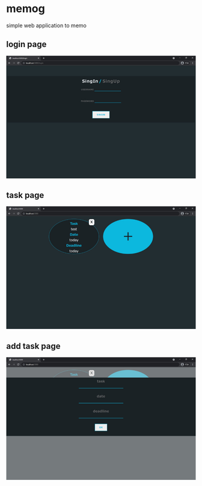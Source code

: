 # memog  
simple web application to memo

## login page  
![login](https://github.com/chiru1221/memog/blob/main/figure/login.jpg?raw=true)
## task page  
![home](https://github.com/chiru1221/memog/blob/main/figure/home.jpg?raw=true)
## add task page  
![add](https://github.com/chiru1221/memog/blob/main/figure/add.jpg?raw=true)

